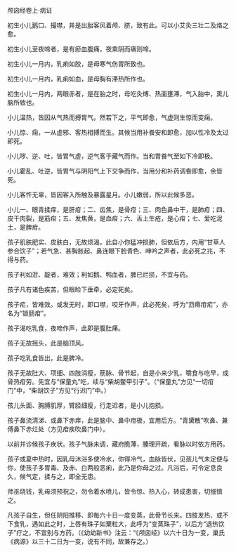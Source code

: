 颅囟经卷上·病证

初生小儿鹅口、撮噤，并是出胎客风着颅、脐，致有此。可以小艾灸三壮二及烙之愈。

初生小儿至夜啼者，是有瘀血腹痛，夜乘阴而痛则啼。

初生小儿一月内，乳痢如胶，是母寒气伤胃所致也。

初生小儿一月内，乳痢如血，是母胸有滞热所作也。

初生小儿一月内，两眼赤者，是在胎之时，母吃灸煿、热面壅滞，气入胎中，熏儿脑所致也。

小儿温热，皆因从气热而搏胃气。然若下之，平气即愈，气虚则生惊而变痫。

小儿惊、痫，一从虚邪、客热相搏而生。其候当用补飬安和即愈，加以性冷及太过即死。

小儿哕、逆、吐，皆胃气虚，逆气客于藏气而作。当和胃飬气至如下冷即极。

小儿霍乱、吐逆，皆胃气与阴阳气上下交争而作，当用分和补药调飬即愈，余皆死。

小儿客忤无辜，皆因客入所触及暴露星月。小儿嫩弱，所以此候多恶。

小儿一、眼青揉痒，是肝疳；二、齿焦，是骨疳；三、肉色鼻中干，是肺疳；四、皮干肉裂，是筋疳；五、发焦黄，是血疳；六、舌上生疮，是心疳；七、爱吃泥土，是脾疳。

孩子肌肤肥实、皮肤白，无故烦渴，此自小你猛冲损肺，但依后方，内用“甘草人参合饮子”；若气急、甚胸胀起、鼻连眼下脸青色、呻吟之声者，此必死之兆，不得与药。

孩子利如泔、靛者，难效；利如鹅、鸭血者，脾已烂损，不宜与药。

孩子凡有诸色疾苦，但眼睑下垂牵，必定死矣。

孩子疟，皆难效。或发无时，即口噤，咬牙作声，此必死矣，呼为“沥瘠疳疟”，亦名为“锁肠疳”。

孩子渴吃乳食，夜啼作声，此即是腹肚痛。

孩子无故摇头，此是脑顶风。

孩子吃乳食皆出，此是脾冷。

孩子无故肚大、项细、四肢消瘦，筋脉、骨节起，自是小来少乳，嚼食与吃早，成骨热疳劳。先宜与“保童丸”吃，续与“柴胡鳖甲引子”。（“保童丸”方见“一切疳门”中，“柴胡饮子”方见“行迟门”中。）

孩儿头面、胸膊肌厚，臂胫细瘦，行走迟者，是小儿抱损。

孩子鼻流清涕、或鼻下赤痒，此是脑中、鼻中疳极，宜用后方。“青黛散”吹鼻、兼傅鼻下赤烂处（方见疳疾吹鼻门中）。

以前并诊候孩子疾状。孩子气脉未调，藏府脆薄，腠理开疏，看脉以时依方用药。

孩子或夏中热时，因乳母沐浴多使冷水，你得冷气，血脉皆伏，见孩儿气未定便与你，使孩子多胃毒、及赤、白两般恶痢，此乃是你母之过。凡浴后，可令定息良久，候气定，揉与之，即全无患。

师巫烧钱，乳毋须预祝之，勿令着水喷儿，皆令惊、热入心，转成患害，切细慎之。

凡孩子自生，但任阴阳推移、即每六十日一度变蒸，此骨节长来。四肢发热、或不下食乳，遇如此之时，上唇有珠子如粟粒大，此呼为“变蒸珠子”，以后方“退热饮子”疗之，不宜别与方药。（《幼幼新书》注云：“《颅囟经》以六十日为一变，巢氏《病源》以三十二日为一变，说有不同，故兼存之。）

